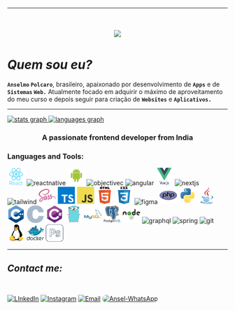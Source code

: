  ***
 <!DOCTYPE html>
 <html>
 <head>
 <h1 align="center">
 <img src="https://readme-typing-svg.herokuapp.com/?font=Righteous&size=35&center=true&vCenter=true&width=500&height=70&duration=4000&lines=Olá!+👋;+meu+nome+é;+Anselmo+Polcaro+;+🎓+estou+desenvolvendo;+aplicações+de+front-end;+e+de+back-end;+sou+desenvolvedor+FullStack!;" />
 </h1>

#  _**Quem sou eu?**_
 
  **`Anselmo` `Polcaro`**, brasileiro, apaixonado por desenvolvimento de **`Apps`** e de **`Sistemas` `Web.`**
  Atualmente focado em adquirir o máximo de aproveitamento do meu curso e depois seguir para criação de **`Websites`** e **`Aplicativos.`**    
***
</head>
<body>
 <div style="display: inline_block"><td>
 <a href="https://github.com/polcaronet">
 <img height="150em" src="https://github-readme-stats.vercel.app/api?hide_title=true&show_icons=true&include_all_commits=true&count_private=&theme=&locale=en&hide_border=false&username=polcaronet" alt="stats graph" style="text-decoration: none;"/>
 <img height="150em" src="https://github-readme-stats.vercel.app/api/top-langs?locale=en&hide_title=false&layout=compact&card_width=320&langs_count=5&theme=solarized-light&hide_border=false&username=polcaronet" alt="languages graph" style="text-decoration: none;"/>
 <div></div></a></td>
  
<h3 align="center">A passionate frontend developer from India</h3>

<h3 align="left">Languages and Tools:</h3>

<section style="display: inline_block">
 <div>
<p align="left">
  <!-- Web/App Focused (15 primeiros) -->
  <a href="https://reactjs.org/" target="_blank" rel="noreferrer" style="text-decoration: none;">
    <img src="https://raw.githubusercontent.com/devicons/devicon/master/icons/react/react-original-wordmark.svg" alt="react" width="40" height="40"/>
  </a>
  <a href="https://reactnative.dev/" target="_blank" rel="noreferrer" style="text-decoration: none;">
    <img src="https://reactnative.dev/img/header_logo.svg" alt="reactnative" width="40" height="40"/>
  </a>
  <a href="https://developer.android.com" target="_blank" rel="noreferrer" style="text-decoration: none;">
    <img src="https://raw.githubusercontent.com/devicons/devicon/master/icons/android/android-original-wordmark.svg" alt="android" width="40" height="40"/>
  </a>
  <a href="https://developer.apple.com/library/archive/documentation/Cocoa/Conceptual/ProgrammingWithObjectiveC/Introduction/Introduction.html" target="_blank" rel="noreferrer" style="text-decoration: none;">
    <img src="https://www.vectorlogo.zone/logos/apple_objectivec/apple_objectivec-icon.svg" alt="objectivec" width="40" height="40"/>
  </a>
  <a href="https://angular.io" target="_blank" rel="noreferrer" style="text-decoration: none;">
    <img src="https://angular.io/assets/images/logos/angular/angular.svg" alt="angular" width="40" height="40"/>
  </a>
  <a href="https://vuejs.org/" target="_blank" rel="noreferrer" style="text-decoration: none;">
    <img src="https://raw.githubusercontent.com/devicons/devicon/master/icons/vuejs/vuejs-original-wordmark.svg" alt="vuejs" width="40" height="40"/>
  </a>
  <a href="https://nextjs.org/" target="_blank" rel="noreferrer" style="text-decoration: none;">
    <img src="https://cdn.worldvectorlogo.com/logos/nextjs-2.svg" alt="nextjs" width="40" height="40"/>
  </a>
  <a href="https://tailwindcss.com/" target="_blank" rel="noreferrer" style="text-decoration: none;">
    <img src="https://www.vectorlogo.zone/logos/tailwindcss/tailwindcss-icon.svg" alt="tailwind" width="40" height="40"/>
  </a>
  <a href="https://sass-lang.com" target="_blank" rel="noreferrer" style="text-decoration: none;">
    <img src="https://raw.githubusercontent.com/devicons/devicon/master/icons/sass/sass-original.svg" alt="sass" width="40" height="40"/>
  </a>
  <a href="https://www.typescriptlang.org/" target="_blank" rel="noreferrer" style="text-decoration: none;">
    <img src="https://raw.githubusercontent.com/devicons/devicon/master/icons/typescript/typescript-original.svg" alt="typescript" width="40" height="40"/>
  </a>
  <a href="https://developer.mozilla.org/en-US/docs/Web/JavaScript" target="_blank" rel="noreferrer" style="text-decoration: none;">
    <img src="https://raw.githubusercontent.com/devicons/devicon/master/icons/javascript/javascript-original.svg" alt="javascript" width="40" height="40"/>
  </a>
  <a href="https://www.w3.org/html/" target="_blank" rel="noreferrer" style="text-decoration: none;">
    <img src="https://raw.githubusercontent.com/devicons/devicon/master/icons/html5/html5-original-wordmark.svg" alt="html5" width="40" height="40"/>
  </a>
  <a href="https://www.w3schools.com/css/" target="_blank" rel="noreferrer" style="text-decoration: none;">
    <img src="https://raw.githubusercontent.com/devicons/devicon/master/icons/css3/css3-original-wordmark.svg" alt="css3" width="40" height="40"/>
  </a>
  <a href="https://www.figma.com/" target="_blank" rel="noreferrer" style="text-decoration: none;">
    <img src="https://www.vectorlogo.zone/logos/figma/figma-icon.svg" alt="figma" width="40" height="40"/>
  </a>
  <a href="https://www.php.net" target="_blank" rel="noreferrer" style="text-decoration: none;">
    <img src="https://raw.githubusercontent.com/devicons/devicon/master/icons/php/php-original.svg" alt="php" width="40" height="40"/>
  </a>

  <!-- Restantes (15) -->
  <a href="https://www.python.org" target="_blank" rel="noreferrer" style="text-decoration: none;">
    <img src="https://raw.githubusercontent.com/devicons/devicon/master/icons/python/python-original.svg" alt="python" width="40" height="40"/>
  </a>
  <a href="https://www.java.com" target="_blank" rel="noreferrer" style="text-decoration: none;">
    <img src="https://raw.githubusercontent.com/devicons/devicon/master/icons/java/java-original.svg" alt="java" width="40" height="40"/>
  </a>
  <a href="https://www.w3schools.com/cpp/" target="_blank" rel="noreferrer" style="text-decoration: none;">
    <img src="https://raw.githubusercontent.com/devicons/devicon/master/icons/cplusplus/cplusplus-original.svg" alt="cplusplus" width="40" height="40"/>
  </a>
  <a href="https://www.cprogramming.com/" target="_blank" rel="noreferrer" style="text-decoration: none;">
    <img src="https://raw.githubusercontent.com/devicons/devicon/master/icons/c/c-original.svg" alt="c" width="40" height="40"/>
  </a>
  <a href="https://www.w3schools.com/cs/" target="_blank" rel="noreferrer" style="text-decoration: none;">
    <img src="https://raw.githubusercontent.com/devicons/devicon/master/icons/csharp/csharp-original.svg" alt="csharp" width="40" height="40"/>
  </a>
  <a href="https://golang.org" target="_blank" rel="noreferrer" style="text-decoration: none;">
    <img src="https://raw.githubusercontent.com/devicons/devicon/master/icons/go/go-original.svg" alt="go" width="40" height="40"/>
  </a>
  <a href="https://www.mysql.com/" target="_blank" rel="noreferrer" style="text-decoration: none;">
    <img src="https://raw.githubusercontent.com/devicons/devicon/master/icons/mysql/mysql-original-wordmark.svg" alt="mysql" width="40" height="40"/>
  </a>
  <a href="https://www.postgresql.org" target="_blank" rel="noreferrer" style="text-decoration: none;">
    <img src="https://raw.githubusercontent.com/devicons/devicon/master/icons/postgresql/postgresql-original-wordmark.svg" alt="postgresql" width="40" height="40"/>
  </a>
  <a href="https://nodejs.org" target="_blank" rel="noreferrer" style="text-decoration: none;">
    <img src="https://raw.githubusercontent.com/devicons/devicon/master/icons/nodejs/nodejs-original-wordmark.svg" alt="nodejs" width="40" height="40"/>
  </a>
  <a href="https://graphql.org" target="_blank" rel="noreferrer" style="text-decoration: none;">
    <img src="https://www.vectorlogo.zone/logos/graphql/graphql-icon.svg" alt="graphql" width="40" height="40"/>
  </a>
  <a href="https://spring.io/" target="_blank" rel="noreferrer" style="text-decoration: none;">
    <img src="https://www.vectorlogo.zone/logos/springio/springio-icon.svg" alt="spring" width="40" height="40"/>
  </a>
  <a href="https://git-scm.com/" target="_blank" rel="noreferrer" style="text-decoration: none;">
    <img src="https://www.vectorlogo.zone/logos/git-scm/git-scm-icon.svg" alt="git" width="40" height="40"/>
  </a>
  <a href="https://www.linux.org/" target="_blank" rel="noreferrer" style="text-decoration: none;">
    <img src="https://raw.githubusercontent.com/devicons/devicon/master/icons/linux/linux-original.svg" alt="linux" width="40" height="40"/>
  </a>
  <a href="https://www.docker.com/" target="_blank" rel="noreferrer" style="text-decoration: none;">
    <img src="https://raw.githubusercontent.com/devicons/devicon/master/icons/docker/docker-original-wordmark.svg" alt="docker" width="40" height="40"/>
  </a>
  <a href="https://www.photoshop.com/en" target="_blank" rel="noreferrer" style="text-decoration: none;">
    <img src="https://raw.githubusercontent.com/devicons/devicon/master/icons/photoshop/photoshop-line.svg" alt="photoshop" width="40" height="40"/>
  </a>
</p>
</section>
</div>

 ***
 
## _**Contact me:**_
<div class="flex flex-col"><br>
<p align="left">
<a href="https://www.linkedin.com/in/anselmo-polcaro-ribeiro-b2a570207/" target="_blank"><img src="https://img.shields.io/badge/LinkedIn-0077B5?style=for-the-badge&logo=linkedin&logoColor=white" title="LInkedIn" target="_blank"></a>
<a href="https://www.instagram.com/polcaronet/" target="_blank"><img src="https://img.shields.io/badge/Instagram-E4405F?style=for-the-badge&logo=instagram&logoColor=white" title="Instagram" target="_blank"></a>
<a href = "https://mail.google.com/mail/u/0/#inbox?compose=jrjtWvNcqgPjtqXSTfsmwmltsmsMvhSRllhwGMVGQPLhmshxdprVKqBdCxXpBFLtBXQTwGzq"><img src="https://img.shields.io/badge/-Gmail-%23333?style=for-the-badge&logo=gmail&logoColor=white" title="Email" target="_blank"></a>
<a href="https://api.whatsapp.com/send/?phone=5521967364106&text&type=phone_number&app_absent=0" target="_blank"><img align="left-end" alt="Ansel-WhatsApp" height="35em" style="border-radius:35px;" title="WhatsApp" src="https://github.com/user-attachments/assets/e0c044ac-507f-4da5-8de3-313092d3ef21"?style=for-the-badge&logo=whatsapp&logoColor=white" target="_blank"></a>
</a></p></div>
</body>
</html>







